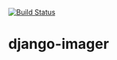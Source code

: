 [![Build Status](https://travis-ci.org/hcodydibble/django-imager.svg?branch=models-1)](https://travis-ci.org/hcodydibble/django-imager)
# django-imager